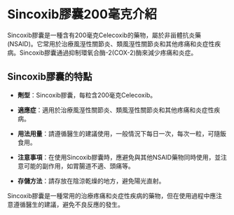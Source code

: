 # Sincoxib膠囊200毫克介紹
Sincoxib膠囊是一種含有200毫克Celecoxib的藥物，屬於非甾體抗炎藥(NSAID)。它常用於治療風溼性關節炎、類風溼性關節炎和其他疼痛和炎症性疾病。Sincoxib膠囊通過抑制環氧合酶-2(COX-2)酶來減少疼痛和炎症。
## Sincoxib膠囊的特點
- **劑型**：Sincoxib膠囊，每粒含200毫克Celecoxib。
- **適應症**：適用於治療風溼性關節炎、類風溼性關節炎和其他疼痛和炎症性疾病。
- **用法用量**：請遵循醫生的建議使用，一般情況下每日一次，每次一粒，可隨飯食用。
- **注意事項**：在使用Sincoxib膠囊時，應避免與其他NSAID藥物同時使用，並注意可能的副作用，如胃腸道不適、頭痛等。
- **存儲方法**：請存放在陰涼乾燥的地方，避免陽光直射。
Sincoxib膠囊是一種常用的治療疼痛和炎症性疾病的藥物，但在使用過程中應注意遵循醫生的建議，避免不良反應的發生。
